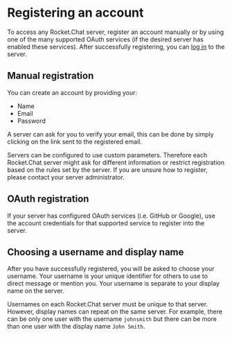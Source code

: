 # Registering an account

To access any Rocket.Chat server, register an account manually or by using one of the many supported OAuth services (if the desired server has enabled these services). After successfully registering, you can [log in](../login/) to the server.

## Manual registration

You can create an account by providing your:

- Name
- Email
- Password

A server can ask for you to verify your email, this can be done by simply clicking on the link sent to the registered email.

Servers can be configured to use custom parameters. Therefore each Rocket.Chat server might ask for different information or restrict registration based on the rules set by the server. If you are unsure how to register, please contact your server administrator.

## OAuth registration

If your server has configured OAuth services (i.e. GitHub or Google), use the account credentials for that supported service to register into the server.

## Choosing a username and display name

After you have successfully registered, you will be asked to choose your username. Your username is your unique identifier for others to use to direct message or mention you. Your username is separate to your display name on the server.

Usernames on each Rocket.Chat server must be unique to that server. However, display names can repeat on the same server. For example, there can be only one user with the username `johnsmith` but there can be more than one user with the display name `John Smith`.

